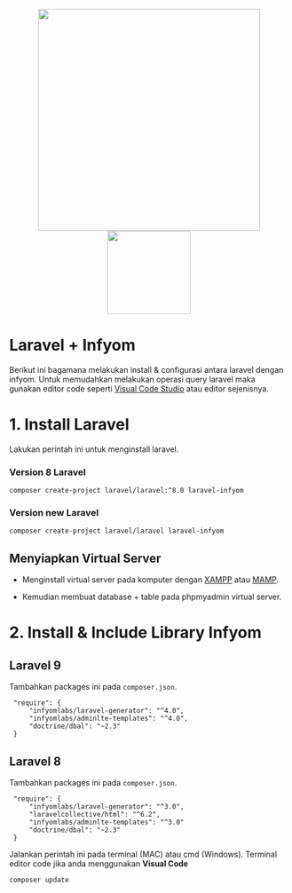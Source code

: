 <p align="center"><a href="https://laravel.com/docs/9.x" target="_blank"><img src="https://raw.githubusercontent.com/laravel/art/master/logo-lockup/5%20SVG/2%20CMYK/1%20Full%20Color/laravel-logolockup-cmyk-red.svg" width="400"></a><a href="https://infyom.com/open-source/laravelgenerator/docs/introduction" target="_blank"><img src="https://assets.infyom.com/open-source/infyom-logo.png" width="150"></a></p>

# Laravel + Infyom

Berikut ini bagamana melakukan install & configurasi antara laravel dengan infyom. Untuk memudahkan melakukan operasi query laravel maka gunakan editor code seperti [Visual Code Studio](https://code.visualstudio.com/) atau editor sejenisnya.

# 1. Install Laravel

Lakukan perintah ini untuk menginstall laravel.

### Version 8 Laravel
```
composer create-project laravel/laravel:^8.0 laravel-infyom
```
### Version new Laravel
```
composer create-project laravel/laravel laravel-infyom
```
## Menyiapkan Virtual Server

- Menginstall virtual server pada komputer dengan [XAMPP](https://www.apachefriends.org/download.html) atau [MAMP](https://www.mamp.info/en/downloads/).

- Kemudian membuat database + table pada phpmyadmin virtual server.

# 2. Install & Include Library Infyom

## Laravel 9
Tambahkan packages ini pada ``composer.json``.

```
 "require": {
     "infyomlabs/laravel-generator": "^4.0",
     "infyomlabs/adminlte-templates": "^4.0",
     "doctrine/dbal": "~2.3"
 } 
 ```
 ## Laravel 8
 Tambahkan packages ini pada ``composer.json``.

```
 "require": {
     "infyomlabs/laravel-generator": "^3.0",
     "laravelcollective/html": "^6.2",
     "infyomlabs/adminlte-templates": "^3.0"
     "doctrine/dbal": "~2.3"
 } 
 ```
 
 Jalankan perintah ini pada terminal (MAC) atau cmd (Windows). Terminal editor code jika anda menggunakan <b>Visual Code</b>
 ```
 composer update
 ```
 
